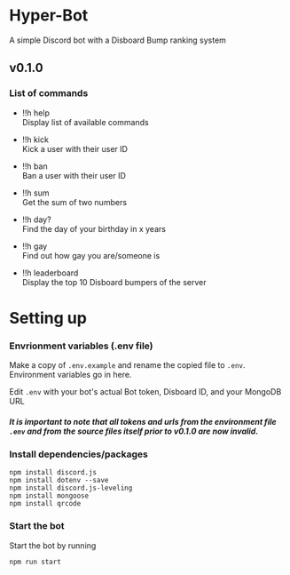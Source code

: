 # Hyper-Bot
A simple Discord bot with a Disboard Bump ranking system

## v0.1.0

### List of commands
* !!h help <br>
Display list of available commands 

* !!h kick <br>
Kick a user with their user ID

* !!h ban <br>
Ban a user with their user ID

* !!h sum <br>
Get the sum of two numbers

* !!h day? <br>
Find the day of your birthday in x years

* !!h gay <br>
Find out how gay you are/someone is

* !!h leaderboard <br>
Display the top 10 Disboard bumpers of the server

# Setting up

### Envrionment variables (.env file)

Make a copy of `.env.example` and rename the copied file to `.env`. Environment variables go in here.

Edit `.env` with your bot's actual Bot token, Disboard ID, and your MongoDB URL

##### It is important to note that all tokens and urls from the environment file `.env` and from the source files itself prior to v0.1.0 are now invalid.

### Install dependencies/packages
```
npm install discord.js
npm install dotenv --save
npm install discord.js-leveling
npm install mongoose
npm install qrcode
```
### Start the bot

Start the bot by running

```
npm run start
```
